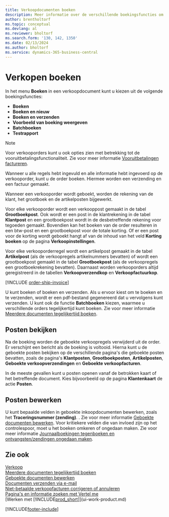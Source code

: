 ```yaml
---
title: Verkoopdocumenten boeken
description: Meer informatie over de verschillende boekingsfuncties om verkoopdocumenten te boeken en hoe u geboekte documenten kunt bijwerken.
author: brentholtorf
ms.topic: conceptual
ms.devlang: al
ms.reviewer: bholtorf
ms.search.form: '130, 142, 1350'
ms.date: 02/13/2024
ms.author: bholtorf
ms.service: dynamics-365-business-central
---
```

# <a name="posting-sales"></a>Verkopen boeken

In het menu **Boeken** in een verkoopdocument kunt u kiezen uit de volgende boekingsfuncties:

* **Boeken**
* **Boeken en nieuw**
* **Boeken en verzenden**
* **Voorbeeld van boeking weergeven**
* **Batchboeken**
* **Testrapport**

> [!NOTE]
> Voor verkooporders kunt u ook opties zien met betrekking tot de vooruitbetalingsfunctionaliteit. Zie voor meer informatie [Vooruitbetalingen factureren](finance-invoice-prepayments.md).

Wanneer u alle regels hebt ingevuld en alle informatie hebt ingevoerd op de verkooporder, kunt u de order boeken. Hiermee worden een verzending en een factuur gemaakt.

Wanneer een verkooporder wordt geboekt, worden de rekening van de klant, het grootboek en de artikelposten bijgewerkt.

Voor elke verkooporder wordt een verkooppost gemaakt in de tabel **Grootboekpost**. Ook wordt er een post in de klantrekening in de tabel **Klantpost** en een grootboekpost wordt in de desbetreffende rekening voor tegoeden gemaakt. Bovendien kan het boeken van de order resulteren in een btw-post en een grootboekpost voor de totale korting. Of er een post voor de korting wordt geboekt hangt af van de inhoud van het veld **Korting boeken** op de pagina **Verkoopinstellingen**.

Voor elke verkooporderregel wordt een artikelpost gemaakt in de tabel **Artikelpost** (als de verkoopregels artikelnummers bevatten) of wordt een grootboekpost gemaakt in de tabel **Grootboekpost** (als de verkoopregels een grootboekrekening bevatten). Daarnaast worden verkooporders altijd geregistreerd in de tabellen **Verkoopverzendkop** en **Verkoopfactuurkop**.

[!INCLUDE [order-ship-invoice](includes/order-ship-invoice.md)]

U kunt boeken of boeken en verzenden. Als u ervoor kiest om te boeken en te verzenden, wordt er een pdf-bestand gegenereerd dat u vervolgens kunt verzenden. U kunt ook de functie **Batchboeken** kiezen, waarmee u verschillende orders tegelijkertijd kunt boeken. Zie voor meer informatie [Meerdere documenten tegelijkertijd boeken](ui-batch-posting.md).

## <a name="viewing-ledger-entries"></a>Posten bekijken

Na de boeking worden de geboekte verkoopregels verwijderd uit de order. Er verschijnt een bericht als de boeking is voltooid. Hierna kunt u de geboekte posten bekijken op de verschillende pagina's die geboekte posten bevatten, zoals de pagina's **Klantposten**, **Grootboekposten**, **Artikelposten**, **Geboekte verkoopverzendingen** en **Geboekte verkoopfacturen**.  

In de meeste gevallen kunt u posten openen vanaf de betrokken kaart of het betreffende document. Kies bijvoorbeeld op de pagina **Klantenkaart** de actie **Posten**.

## <a name="editing-ledger-entries"></a>Posten bewerken

U kunt bepaalde velden in geboekte inkoopdocumenten bewerken, zoals het **Traceringsnummer (zending)**. . Zie voor meer informatie [Geboekte documenten bewerken](across-edit-posted-document.md). Voor kritiekere velden die van invloed zijn op het controlespoor, moet u het boeken omkeren of ongedaan maken. Zie voor meer informatie [Journaalboekingen tegenboeken en ontvangsten/zendingen ongedaan maken](finance-how-reverse-journal-posting.md).

## <a name="see-also"></a>Zie ook

[Verkoop](sales-manage-sales.md)  
[Meerdere documenten tegelijkertijd boeken](ui-batch-posting.md)  
[Geboekte documenten bewerken](across-edit-posted-document.md)  
[Documenten verzenden via e-mail](ui-how-send-documents-email.md)  
[Niet-betaalde verkoopfacturen corrigeren of annuleren](sales-how-correct-cancel-sales-invoice.md)  
[Pagina's en informatie zoeken met Vertel me](ui-search.md)  
[Werken met [!INCLUDE[prod_short](includes/prod_short.md)]](ui-work-product.md)

[!INCLUDE[footer-include](includes/footer-banner.md)]  
